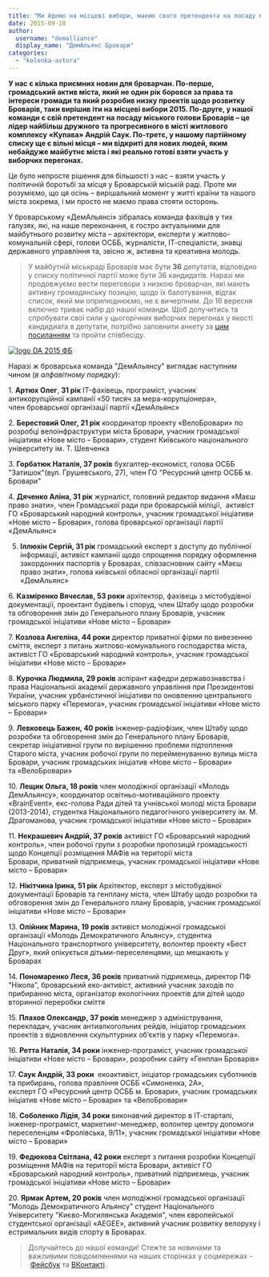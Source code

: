 ```yaml
---
title: "Ми йдемо на місцеві вибори, маємо свого претендента на посаду мера та набираємо команду"
date: 2015-09-10
author: 
  username: "demalliance"
  display_name: "ДемАльянс Бровари"
categories: 
  - "kolonka-avtora"
---
```


**У нас є кілька приємних новин для броварчан. По-перше, громадський актив міста, який не один рік боровся за права та інтереси громади та який розробив низку проектів щодо розвитку Броварів, таки вирішив іти на місцеві вибори 2015. По-друге, у нашої команди є свій претендент на посаду міського голови Броварів – це лідер найбільш дружного та прогресивного в місті житлового комплексу «Купава» Андрій Саук. По-третє, у нашому партійному списку ще є вільні місця – ми відкриті для нових людей, яким небайдуже майбутнє міста і які реально готові взяти участь у виборчих перегонах.**

Це було непросте рішення для більшості з нас – взяти участь у політичній боротьбі за місця у Броварській міській раді. Проте ми розуміємо, що ця осінь – вирішальний момент у житті країни та нашого міста зокрема, і ми просто не маємо права стояти осторонь.

У броварському «ДемАльянсі» зібралась команда фахівців у тих галузях, які, на наше переконання, є гостро актуальними для майбутнього розвитку міста – архітектори, експерти у житлово-комунальній сфері, голови ОСББ, журналісти, ІТ-спеціалісти, знавці державного управління та, звісно ж, активна та креативна молодь.

> У майбутній міськраді Броварів має бути **36** депутатів, відповідно у списку політичної партії може бути 36 кандидатів. Наразі ми продовжуємо вести переговори з низкою броварчан, які мають активну громадянську позицію, щодо їх балотування, відтак список, який ми оприлюднюємо, не є вичерпним. До 16 вересня включно триває набір до нашої команди. Щоб долучитись та спробувати свої сили у цьогорічних виборчих перегонах у якості кандидиата в депутати, потрібно заповнити анкету за [цим посиланням](https://docs.google.com/forms/d/14g3OLhkydaZ0AZ7a2MbT-NwXywD4C-eBYi5x4lRlj34/viewform) та пройти співбесіду.

[![logo DA 2015 ФБ](https://mpz.brovary.org/wp-content/uploads/2015/09/logo-DA-2015-FB.jpg)](https://mpz.brovary.org/wp-content/uploads/2015/09/logo-DA-2015-FB.jpg)

Наразі ж броварська команда "ДемАльянсу" виглядає наступним чином (_в алфавітному порядку_):

1\. **Артюх Олег**, **31 рік** IT-фахівець, програміст, учасник антикорупційної кампанії «50 тисяч за мера-корупціонера», член броварської організації партії «ДемАльянс»

2\. **Берестовий Олег, 21 рік** координатор проекту «ВелоБровари» по розробці велоінфраструктури міста Бровари, учасник громадської ініціативи «Нове місто – Бровари», студент Київського національного університету ім. Т. Шевченка

3\. **Горбатюк Наталія, 37 років** бухгалтер-економіст, голова ОСББ "Затишок"(вул. Грушевського, 27), член ГО "Ресурсний центр ОСББ м. Бровари"

4\. **Дяченко Аліна, 31 рік** журналіст, головний редактор видання «Маєш право знати», член Громадської ради при броварській міліції,  активіст ГО «Броварський народний контроль», учасник громадської ініціативи «Нове місто – Бровари», голова броварської організації партії «ДемАльянс»

5. **Іллюхін Сергій, 31 рік** громадський експерт з доступу до публічної інформації, активіст кампанії щодо спрощення порядку оформлення закордонних паспортів у Броварах, співзасновник сайту «Маєш право знати», голова київської обласної організації партії «ДемАльянс»

6\. **Казміренко Вячеслав, 53 роки** архітектор, фахівець з містобудівної документації, проектант будівель і споруд, член Штабу щодо розробки та обговорення змін до Генерального плану Броварів, учасник громадської ініціативи «Нове місто – Бровари»

7\. **Козлова Ангеліна, 44 роки** директор приватної фірми по вивезенню сміття, експерт з питань житлово-комунального господарства міста, активіст ГО «Броварський народний контроль», учасник громадської ініціативи «Нове місто – Бровари»

8\. **Курочка Людмила, 29 років** аспірант кафедри державознавства і права Національної академії державного управління при Президентові України, учасник урбаністичної ініціативи по оновленню центрального міського парку «Перемога», учасник громадської ініціативи «Нове місто – Бровари»

9\. **Левковець Бажен, 40 років** інженер-радіофізик, член Штабу щодо розробки та обговорення змін до Генерального плану Броварів, секретар ініціативної групи по вирішенню проблеми підтоплення Старого міста, учасник робочої групи по перейменуванню вулиць міста Бровари, учасник громадських ініціатив «Нове місто – Бровари» та «ВелоБровари»

10\. **Лещик Ольга, 18 років** член молодіжної організації «Молодь ДемАльянсу», координатор освітньо-мотиваційного проекту «BrainEvent», екс-голова Ради дітей та учнівської молоді міста Бровари (2013-2014), студентка Національного педагогічного університету ім. М. Драгоманова, учасник громадської ініціативи «Нове місто – Бровари»

11\. **Некрашевич Андрій, 37 років** активіст ГО «Броварський народний контроль», член робочої групи з розробки пропозицій громадськості щодо Концепції розміщення МАФів на території міста Бровари, приватний підприємець, учасник громадської ініціативи «Нове місто – Бровари»

12\. **Нікітчина Ірина, 51 рік** Архітектор, експерт з містобудівної документації Броварів та генплану міста, член Штабу щодо розробки та обговорення змін до Генерального плану Броварів, учасник громадської ініціативи «Нове місто – Бровари»

13\. **Олійник Марина, 19 років** активіст молодіжної громадської організації «Молодь Демократичного Альянсу», студентка Національного транспортного університету, волонтер проекту «Бест Друг», який опікується дітьми-переселенцями, що мешкають у Броварах

14\. **Пономаренко Леся, 36 років** приватний підриємець, директор ПФ "Нікола", броварський еко-активіст, активний учасник заходів по прибиранню міста, організатор екологічних проектів для дітей щодо вторинної переробки сміття

15\. **Плахов Олександр, 37 років** менеджер з адміністрування, перекладач, учасник антиалкогольних рейдів, ініціатор громадських проектів з відновлення скульптурних об’єктів у парку «Перемога».

16\. **Ретта Наталія, 34 роки** інженер-програміст, учасник громадської ініціативи «Нове місто – Бровари», розробник сайту «Генплан Броварів»

17\. **Саук Андрій, 33 роки**  екоактивіст, ініціатор громадських суботників та прибирань, голова правління ОСББ «Симоненка, 2А», експерт ГО «Ресурсний центр ОСББ м. Бровари», учасник громадських ініціатив «Нове місто – Бровари» та «ВелоБровари»

18\. **Соболенко Лідія, 34 роки** виконавчий директор в ІТ-стартапі, інженер-програміст, маркетинг-менеджер, волонтер центру допомоги переселенцям «Фролівська, 9/11», учасник громадської ініціативи «Нове місто – Бровари»

19\. **Федюкова Світлана, 42 роки** експерт з питання розробки Концепції розміщення МАФів на території міста Бровари, активіст ГО «Броварський народний контроль», приватний підприємець, учасник громадської ініціативи «Нове місто – Бровари»

20\. **Ярмак Артем, 20 років** член молодіжної громадської організації "Молодь Демократичного Альянсу" студент Національного Університету "Києво-Могилянська Академія", член європейської студентської організації «AEGEE», активний учасник розвитку велоруху і естримальних видів спорту в Броварах.

> Долучайтесь до нашої команди! Стежте за новинами та важливими повідомленнями на наших сторінках у соцмережах - [Фейсбук](https://www.facebook.com/demalliancebrovary) та [ВКонтакті](https://vk.com/demalliancebrovary).
